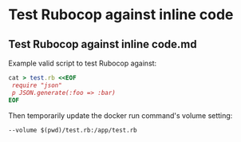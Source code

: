 # Test Rubocop against inline code

## Test Rubocop against inline code.md

Example valid script to test Rubocop against:

```rb
cat > test.rb <<EOF
 require "json"
 p JSON.generate(:foo => :bar)
EOF
```

Then temporarily update the docker run command's volume setting:

```
--volume $(pwd)/test.rb:/app/test.rb
```

